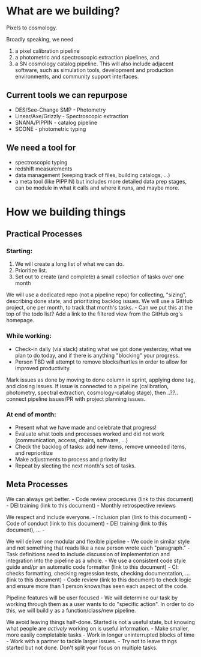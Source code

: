 # What are we building?

Pixels to cosmology. 

Broadly speaking, we need
1. a pixel calibration pipeline
2. a photometric and spectroscopic extraction pipelines, and 
3. a SN cosmology catalog pipeline. 
This will also include adjacent software, such as simulation tools, development and production environments, and community support interfaces.

## Current tools we can repurpose

- DES/See-Change SMP - Photometry
- Linear/Axe/Grizzly - Spectroscopic extraction
- SNANA/PIPPIN - catalog pipeline
- SCONE - photometric typing

## We need a tool for

- spectroscopic typing
- redshift measurements
- data management (keeping track of files, building catalogs, ...)
- a meta tool (like PIPPIN) but includes more detailed data prep stages, can be module in what it calls and where it runs, and maybe more.


# How we building things

## Practical Processes

### Starting:

1. We will create a long list of what we can do.
1. Prioritize list.
1. Set out to create (and complete) a small collection of tasks over one month

We will use a dedicated repo (not a pipeline repo) for collecting, "sizing", describing done state, and prioritizing backlog issues. We will use a GitHub project, one per month, to track that month's tasks. - Can we put this at the top of the todo list? Add a link to the filtered view from the GitHub org's homepage.

### While working:

- Check-in daily (via slack) stating what we got done yesterday, what we plan to do today, and if there is anything "blocking" your progress.
- Person TBD will attempt to remove blocks/hurtles in order to allow for improved productivity.

Mark issues as done by moving to done column in sprint, applying done tag, and closing issues. If issue is connected to a pipeline (calibration, photometry, spectral extraction, cosmology-catalog stage), then ..??.. connect pipeline issues/PR with project planning issues.

### At end of month:

- Present what we have made and celebrate that progress!
- Evaluate what tools and processes worked and did not work (communication, access, chairs, software, ...)
- Check the backlog of tasks: add new items, remove unneeded items, and reprioritize
- Make adjustments to process and priority list
- Repeat by slecting the next month's set of tasks.
	
	
## Meta Processes

We can always get better.
	- Code review procedures (link to this document)
	- DEI training (link to this document)
	- Monthly retrospective reviews

We respect and include everyone.
	- Inclusion plan (link to this document)
	- Code of conduct (link to this document)
	- DEI training (link to this document), ...
	- 

We will deliver one modular and flexible pipeline
	- We code in similar style and not something that reads like a new person wrote each "paragraph."
	- Task definitions need to include discussion of implementation and integration into the pipeline as a whole.
	- We use a consistent code style guide and/pr an automatic code formatter (link to this document)
	- CI: checks formatting, checking regression tests, checking documentation, ... (link to this document)
	- Code review (link to this document) to check logic and ensure more than 1 person knows/has seen each aspect of the code.

Pipeline features will be user focused
	- We will determine our task by working through them as a user wants to do "specific action". In order to do this, we will build y as a function/class/new pipeline.

We avoid leaving things half-done. Started is not a useful state, but knowing what people are *actively* working on is useful information.
	- Make smaller, more easily completable tasks
	- Work in longer uninterrupted blocks of time
	- Work with a partner to tackle larger issues.
	- Try not to leave things started but not done. Don't split your focus on multiple tasks.

